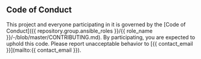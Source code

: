 ## Code of Conduct

This project and everyone participating in it is governed by the [Code of Conduct]({{ repository.group.ansible_roles }}/{{ role_name }}/-/blob/master/CONTRIBUTING.md). By participating, you are expected to uphold this code. Please report unacceptable behavior to [{{ contact_email }}](mailto:{{ contact_email }}).
